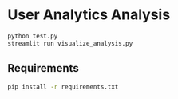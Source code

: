# User Analytics Analysis

```bash
python test.py
streamlit run visualize_analysis.py
```

## Requirements

```bash
pip install -r requirements.txt
```
